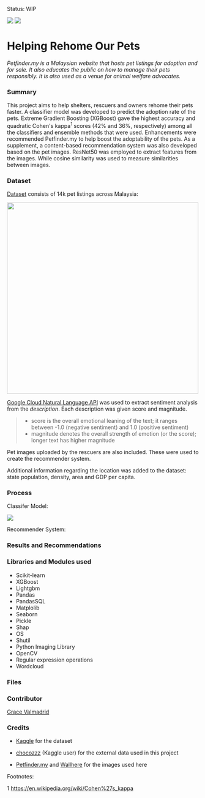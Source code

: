 Status: WIP

<img src="https://c.wallhere.com/photos/e7/0c/1920x1200_px_animals_cats_dog-729051.jpg!d" />
<img src="https://www.petfinder.my/images/logo-575x100.png" />

# Helping Rehome Our Pets
*Petfinder.my is a Malaysian website that hosts pet listings for adoption and for sale.  It also educates the public on how to manage their pets responsibly.  It is also used as a venue for animal welfare advocates.*

### Summary
This project aims to help shelters, rescuers and owners rehome their pets faster.  A classifier model was developed to predict the adoption rate of the pets. Extreme Gradient Boosting (XGBoost) gave the highest accuracy and quadratic Cohen's kappa<sup>1</sup>  scores (42% and 36%, respectively) among all the classifiers and ensemble methods that were used.  Enhancements were recommended Petfinder.my to help boost the adoptability of the pets.  As a supplement, a content-based recommendation system was also developed based on the pet images.  ResNet50 was employed to extract features from the images.  While cosine similarity was used to measure similarities between images.

### Dataset
<a href="https://www.kaggle.com/c/petfinder-adoption-prediction">Dataset</a> consists of 14k pet listings across Malaysia:

<img src="https://github.com/valmadrid/Petfinder-Malaysia-Helping-Rehome-Our-Pets-/blob/master/data%20fields.png" width="500" height="500"/>

<a href="https://cloud.google.com/natural-language/">Google Cloud Natural Language API</a> was used to extract sentiment analysis from the *description*.  Each description was given score and magnitude.

> - score is the overall emotional leaning of the text; it ranges between -1.0 (negative sentiment) and 1.0 (positive sentiment)
> - magnitude denotes the overall strength of emotion (or the score); longer text has higher magnitude

Pet images uploaded by the rescuers are also included.  These were used to create the recommender system.

Additional information regarding the location was added to the dataset: state population, density, area and GDP per capita.

### Process
Classifer Model:

<img src="https://github.com/valmadrid/Petfinder-Malaysia-Helping-Rehome-Our-Pets-/blob/master/workflow%20A.png"/>

Recommender System:



### Results and Recommendations

### Libraries and Modules used
- Scikit-learn
- XGBoost
- Lightgbm
- Pandas
- PandasSQL
- Matplolib
- Seaborn
- Pickle
- Shap
- OS
- Shutil
- Python Imaging Library
- OpenCV
- Regular expression operations
- Wordcloud

### Files

### Contributor
<a href="https://www.linkedin.com/in/valmadrid/">Grace Valmadrid</a>

### Credits
- <a href="https://www.kaggle.com/c/petfinder-adoption-prediction">Kaggle</a> for the dataset

- <a href="https://www.kaggle.com/chocozzz/petfinder-external-data">chocozzz</a> (Kaggle user) for the external data used in this project

- <a href="https://www.petfinder.my">Petfinder.my</a> and <a href="https://c.wallhere.com">Wallhere</a> for the images used here

Footnotes:

1 https://en.wikipedia.org/wiki/Cohen%27s_kappa
